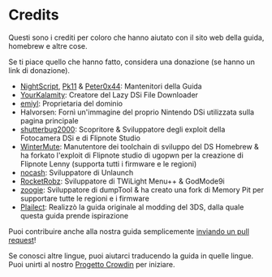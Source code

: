 ---
---

# Credits

Questi sono i crediti per coloro che hanno aiutato con il sito web della guida, homebrew e altre cose.

Se ti piace quello che hanno fatto, considera una donazione (se hanno un link di donazione).

- [NightScript](https://nightyoshi370.github.io/), [Pk11](https://pk11.us/) & [Peter0x44](https://github.com/Peter0x44): Mantenitori della Guida
- [YourKalamity](https://github.com/YourKalamity/): Creatore del Lazy DSi File Downloader
- [emiyl](https://emiyl.com/paypal): Proprietaria del dominio
- Halvorsen: Fornì un'immagine del proprio Nintendo DSi utilizzata sulla pagina principale
- [shutterbug2000](https://paypal.me/projectkaeru): Scopritore & Sviluppatore degli exploit della Fotocamera DSi e di Flipnote Studio
- [WinterMute](https://devkitpro.org/support-devkitpro): Manutentore dei toolchain di sviluppo del DS Homebrew & ha forkato l'exploit di Flipnote studio di ugopwn per la creazione di Flipnote Lenny (supporta tutti i firmware e le regioni)
- [nocash](http://problemkaputt.de/donate.htm): Sviluppatore di Unlaunch
- [RocketRobz](https://github.com/RocketRobz): Sviluppatore di TWiLight Menu++ & GodMode9i
- [zoogie](https://github.com/zoogie): Sviluppatore di dumpTool & ha creato una fork di Memory Pit per supportare tutte le regioni e i firmware
- [Plailect](https://github.com/Plailect): Realizzò la guida originale al modding del 3DS, dalla quale questa guida prende ispirazione

Puoi contribuire anche alla nostra guida semplicemente [inviando un pull request](https://github.com/cfw-guide/dsi.cfw.guide/)!

Se conosci altre lingue, puoi aiutarci traducendo la guida in quelle lingue. Puoi unirti al nostro [Progetto Crowdin](https://crowdin.com/project/dsi-guide) per iniziare.
